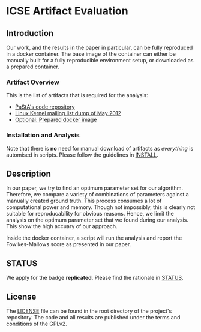 ICSE Artifact Evaluation
========================

## Introduction

Our work, and the results in the paper in particular, can be fully reproduced
in a docker container. The base image of the container can either be manually
built for a fully reproducible environment setup, or downloaded as a prepared
container.

### Artifact Overview

This is the list of artifacts that is required for the analysis:
 * [PaStA's code repository][1]
 * [Linux Kernel mailing list dump of May 2012][2]
 * [Optional: Prepared docker image][3]

### Installation and Analysis

Note that there is **no** need for manual download of artifacts as _everything_
is automised in scripts. Please follow the guidelines in [INSTALL][4].

## Description

In our paper, we try to find an optimum parameter set for our algorithm.
Therefore, we compare a variety of combinations of parameters against a
manually created ground truth. This process consumes a lot of computational
power and memory. Though not impossibly, this is clearly not suitable for
reproducability for obvious reasons. Hence, we limit the analysis on the
optimum parameter set that we found during our analysis. This show the high
accuary of our approach.

Inside the docker container, a script will run the analysis and report the
Fowlkes-Mallows score as presented in our paper.

## STATUS

We apply for the badge **replicated**. Please find the rationale in [STATUS][6].

## License

The [LICENSE][5] file can be found in the root directory of the project's
repository. The code and all results are published under the terms and
conditions of the GPLv2.

[1]: https://github.com/lfd/PaStA
[2]: https://cdn.lfdr.de/PaStA/LKML-2012-05.mbox
[3]: https://cdn.lfdr.de/PaStA/docker-pasta-icse.tar.gz
[4]: INSTALL.md
[5]: https://github.com/lfd/PaStA/blob/master/COPYING
[6]: STATUS.md
